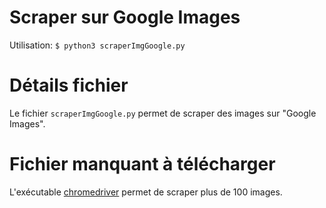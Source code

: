 # Scraper sur Google Images
Utilisation: ```$ python3 scraperImgGoogle.py```

# Détails fichier
Le fichier `scraperImgGoogle.py` permet de scraper des images sur "Google Images".

# Fichier manquant à télécharger
L'exécutable [chromedriver](https://drive.google.com/open?id=19IY6HdwfsfX8gF1d7TBlculsFp9GaFZ1) permet de scraper plus de 100 images.